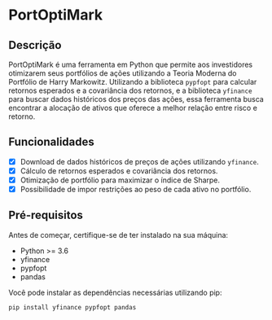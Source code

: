 # PortOptiMark

## Descrição

PortOptiMark é uma ferramenta em Python que permite aos investidores otimizarem seus portfólios de ações utilizando a Teoria Moderna do Portfólio de Harry Markowitz. Utilizando a biblioteca `pypfopt` para calcular retornos esperados e a covariância dos retornos, e a biblioteca `yfinance` para buscar dados históricos dos preços das ações, essa ferramenta busca encontrar a alocação de ativos que oferece a melhor relação entre risco e retorno.

## Funcionalidades

- [x] Download de dados históricos de preços de ações utilizando `yfinance`.
- [x] Cálculo de retornos esperados e covariância dos retornos.
- [x] Otimização de portfólio para maximizar o índice de Sharpe.
- [x] Possibilidade de impor restrições ao peso de cada ativo no portfólio.

## Pré-requisitos

Antes de começar, certifique-se de ter instalado na sua máquina:
- Python >= 3.6
- yfinance
- pypfopt
- pandas

Você pode instalar as dependências necessárias utilizando pip:
```bash
pip install yfinance pypfopt pandas
